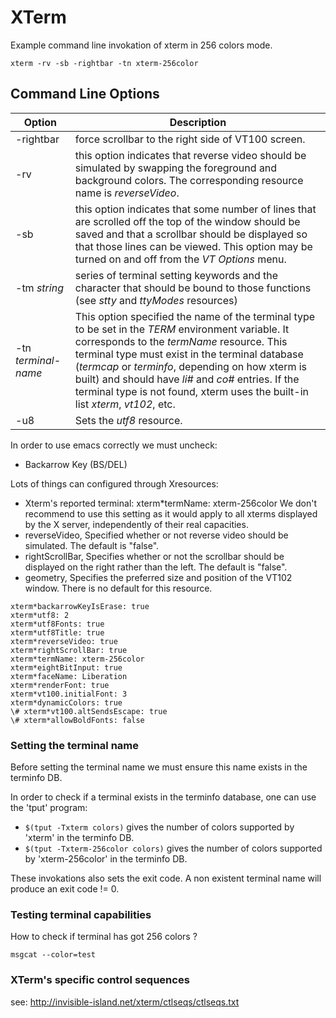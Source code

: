 # XTerm

Example command line invokation of xterm in 256 colors mode.

```
xterm -rv -sb -rightbar -tn xterm-256color
```

## Command Line Options


| Option | Description                                           |
| ---  | ---                                                 |
| \-rightbar | force scrollbar to the right side of VT100 screen. |
| \-rv       | this option indicates that reverse video should be simulated by swapping the foreground and background colors. The corresponding resource name is _reverseVideo_. |
| \-sb       | this option indicates that some number of lines that are scrolled off the top of the window should be saved and that a scrollbar should be displayed so that those lines can be viewed. This option may be turned on and off from the _VT Options_ menu.|
| \-tm _string_ | series of terminal setting keywords and the character that should be bound to those functions (see _stty_ and _ttyModes_ resources) |
| \-tn _terminal-name_ | This option specified the name of the terminal type to be set in the *TERM* environment variable. It corresponds to the _termName_ resource. This terminal type must exist in the terminal database (_termcap_ or _terminfo_, depending on how xterm is built) and should have _li#_ and _co#_ entries. If the terminal type is not found, xterm uses the built-in list _xterm_, _vt102_, etc. |
| \-u8       | Sets the _utf8_ resource. |


In order to use emacs correctly we must uncheck:

- Backarrow Key (BS/DEL)

Lots of things can configured through Xresources:

- Xterm's reported terminal: xterm*termName: xterm-256color  We don't recommend to use this setting as it would apply to all xterms displayed by the X server, independently of their real capacities.
- reverseVideo, Specified whether or not reverse video should be simulated. The default is "false".
- rightScrollBar, Specifies whether or not the scrollbar should be displayed on the right rather than the left. The default is "false".
- geometry, Specifies the preferred size and position of the VT102 window. There is no default for this resource.


```
xterm*backarrowKeyIsErase: true
xterm*utf8: 2
xterm*utf8Fonts: true
xterm*utf8Title: true
xterm*reverseVideo: true
xterm*rightScrollBar: true
xterm*termName: xterm-256color
xterm*eightBitInput: true
xterm*faceName: Liberation
xterm*renderFont: true
xterm*vt100.initialFont: 3
xterm*dynamicColors: true
\# xterm*vt100.altSendsEscape: true
\# xterm*allowBoldFonts: false
```


### Setting the terminal name

Before setting the terminal name we must ensure this name exists in the
terminfo DB.

In order to check if a terminal exists in the terminfo database, one can use
the 'tput' program:

- `$(tput -Txterm colors)` gives the number of colors supported by 'xterm' in the
  terminfo DB.
- `$(tput -Txterm-256color colors)` gives the number of colors supported by
  'xterm-256color' in the terminfo DB.

These invokations also sets the exit code. A non existent terminal name will
produce an exit code != 0.

### Testing terminal capabilities

How to check if terminal has got 256 colors ?

```
msgcat --color=test
```


### XTerm's specific control sequences

see: http://invisible-island.net/xterm/ctlseqs/ctlseqs.txt


